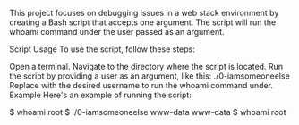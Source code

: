 This project focuses on debugging issues in a web stack environment by creating a Bash script that accepts one argument. The script will run the whoami command under the user passed as an argument.

Script Usage
To use the script, follow these steps:

Open a terminal.
Navigate to the directory where the script is located.
Run the script by providing a user as an argument, like this:
./0-iamsomeoneelse <user>
Replace <user> with the desired username to run the whoami command under.
Example
Here's an example of running the script:

$ whoami
root
$ ./0-iamsomeoneelse www-data
www-data
$ whoami
root
